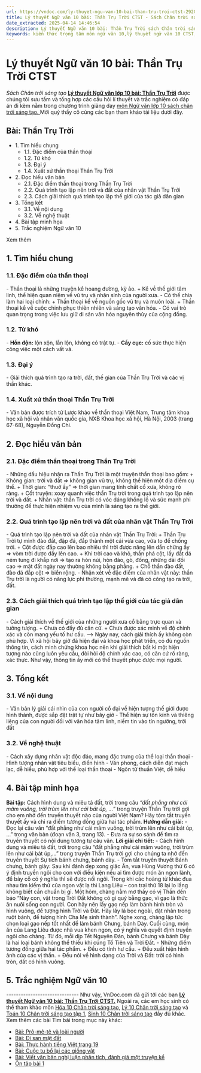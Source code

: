 ```yaml
---
url: https://vndoc.com/ly-thuyet-ngu-van-10-bai-than-tru-troi-ctst-292085
title: Lý thuyết Ngữ văn 10 bài: Thần Trụ Trời CTST - Sách Chân trời sáng tạo - VnDoc.com
date_extracted: 2025-04-14 14:46:54
description: Lý thuyết Ngữ văn 10 bài: Thần Trụ Trời sách Chân trời sáng tạo được VnDoc sưu tầm và giới thiệu  để tham khảo chuẩn bị cho bài giảng học kì mới sắp tới đây của mình.
keywords: kiến thức trọng tâm môn ngữ văn 10,lý thuyết ngữ văn 10 CTST,ngữ văn lớp 10,ôn tập lý thuyết văn lớp 10,lý thuyết môn ngữ văn 10,lý thuyết văn 10 CTST,Lý thuyết môn ngữ văn 10 bài Thần Trụ Trời,Thần Trụ Trời,trắc nghiệm ngữ văn 10 CTST,văn 10 chân trời sáng tạo
---
```


# Lý thuyết Ngữ văn 10 bài: Thần Trụ Trời CTST
 _Sách Chân trời sáng tạo_
**[Lý thuyết Ngữ văn lớp 10 bài: Thần Trụ Trời](<https://vndoc.com/ly-thuyet-ngu-van-10-bai-than-tru-troi-ctst-292085>)** được chúng tôi sưu tầm và tổng hợp các câu hỏi lí thuyết và trắc nghiệm có đáp án đi kèm nằm trong chương trình giảng dạy [môn Ngữ văn lớp 10 sách chân trời sáng tạo. ](<https://vndoc.com/ngu-van-10-chan-troi-sang-tao-tap1>)Mời quý thầy cô cùng các bạn tham khảo tài liệu dưới đây.
## Bài: Thần Trụ Trời
  * 1\. Tìm hiểu chung
    * 1.1. Đặc điểm của thần thoại
    * 1.2. Từ khó
    * 1.3. Đại ý
    * 1.4. Xuất xứ thần thoại Thần Trụ Trời
  * 2\. Đọc hiểu văn bản
    * 2.1. Đặc điểm thần thoại trong Thần Trụ Trời
    * 2.2. Quá trình tạo lập nên trời và đất của nhân vật Thần Trụ Trời
    * 2.3. Cách giải thích quá trình tạo lập thế giới của tác giả dân gian
  * 3\. Tổng kết
    * 3.1. Về nội dung
    * 3.2. Về nghệ thuật
  * 4\. Bài tập minh họa
  * 5\. Trắc nghiệm Ngữ văn 10 

Xem thêm
## **1\. Tìm hiểu chung**
### **1.1. Đặc điểm của thần thoại**
\- Thần thoại là những truyện kể hoang đường, kỳ ảo.
\+ Kể về thế giới tâm linh, thể hiện quan niệm về vũ trụ và nhân sinh của người xưa.
\- Có thể chia làm hai loại chính:
\+ Thần thoại kể về nguồn gốc vũ trụ và muôn loài.
\+ Thần thoại kể về cuộc chinh phục thiên nhiên và sáng tạo văn hóa.
\- Có vai trò quan trọng trong việc lưu giữ di sản văn hóa nguyên thủy của cộng đồng.
### **1.2. Từ khó**
\- **Hỗn độn:** lộn xộn, lẫn lộn, không có trật tự.
\- **Cầy cục:** cố sức thực hiện công việc một cách vất vả.
### **1.3. Đại ý**
\- Giải thích quá trình tạo ra trời, đất, thế gian của Thần Trụ Trời và các vị thần khác.
### **1.4. Xuất xứ thần thoại Thần Trụ Trời**
\- Văn bản được trích từ Lược khảo về thần thoại Việt Nam, Trung tâm khoa học xã hội và nhân văn quốc gia, NXB Khoa học xã hội, Hà Nội, 2003 \(trang 67-68\), Nguyễn Đổng Chi.
## **2\. Đọc hiểu văn bản**
### **2.1. Đặc điểm thần thoại trong Thần Trụ Trời**
\- Những dấu hiệu nhận ra Thần Trụ Trời là một truyện thần thoại bao gồm:
\+ Không gian: trời và đất => không gian vũ trụ, không thể hiện một địa điểm cụ thể.
\+ Thời gian: “thuở ấy” => thời gian mang tính chất cổ xưa, không rõ ràng.
\+ Cốt truyện: xoay quanh việc thần Trụ trời trong quá trình tạo lập nên trời và đất.
\+ Nhân vật: thần Trụ trời có vóc dáng khổng lồ và sức mạnh phi thường để thực hiện nhiệm vụ của mình là sáng tạo ra thế giới.
### **2.2. Quá trình tạo lập nên trời và đất của nhân vật Thần Trụ Trời**
\- Quá trình tạo lập nên trời và đất của nhân vật Thần Trụ Trời:
\+ Thần Trụ Trời tự mình đào đất, đập đá, đắp thành một cái vừa cao, vừa to để chống trời.
\+ Cột được đắp cao lên bao nhiêu thì trời được nâng lên dần chừng ấy => vòm trời được đẩy lên cao.
\+ Khi trời cao và khô, thần phá cột, lấy đất đá ném tung đi khắp nơi => tạo ra hòn núi, hòn đảo, gò, đống, những dải đồi cao => mặt đất ngày nay thường không bằng phẳng.
\+ Chỗ thần đào đất, đào đá đắp cột => biển rộng.
\- Nhận xét về đặc điểm của nhân vật này: thần Trụ trời là người có năng lực phi thường, mạnh mẽ và đã có công tạo ra trời, đất.
### **2.3. Cách giải thích quá trình tạo lập thế giới của tác giả dân gian**
\- Cách giải thích về thế giới của những người xưa cổ bằng trực quan và tưởng tượng.
\+ Chưa có đầy đủ căn cứ.
\+ Chưa được xác minh về độ chính xác và còn mang yếu tố hư cấu.
\--> Ngày nay, cách giải thích ấy không còn phù hợp. Vì xã hội bây giờ đã hiện đại và khoa học phát triển, có đủ nguồn thông tin, cách minh chứng khoa học nên khi giải thích bất kì một hiện tượng nào cũng luôn yêu cầu, đòi hỏi độ chính xác cao, có căn cứ rõ ràng, xác thực. Như vậy, thông tin ấy mới có thể thuyết phục được mọi người.
## **3\. Tổng kết**
### **3.1. Về nội dung**
\- Văn bản lý giải cái nhìn của con người cổ đại về hiện tượng thế giới được hình thành, được sắp đặt trật tự như bây giờ
\- Thể hiện sự tôn kính và thiêng liêng của con người đối với văn hóa tâm linh, niềm tin vào tín ngưỡng, trời đất
### **3.2. Về nghệ thuật**
\- Cách xây dựng nhân vật độc đáo, mang đặc trưng của thể loại thần thoại
\- Hình tượng nhân vật tiêu biểu, điển hình
\- Văn phong, cách diễn đạt mạch lạc, dễ hiểu, phù hợp với thể loại thần thoại
\- Ngôn từ thuần Việt, dễ hiểu
## **4\. Bài tập minh họa**
**Bài tập:** Cách hình dung và miêu tả đất, trời trong câu _“đất phẳng như cái mâm vuông, trời trùm lên như cái bát úp, ...”_ trong truyện Thần Trụ trời gợi cho em nhớ đến truyền thuyết nào của người Việt Nam? Hãy tóm tắt truyền thuyết ấy và chỉ ra điểm tương đồng giữa hai tác phẩm.
**Hướng dẫn giải:**
\- Đọc lại câu văn “đất phẳng như cái mâm vuông, trời trùm lên như cái bát úp, ...” trong văn bản \(đoạn văn 3, trang 13\).
\- Đưa ra sự so sánh để tìm ra truyền thuyết có nội dung tương tự câu văn.
**Lời giải chi tiết:**
\- Cách hình dung và miêu tả đất, trời trong câu “đất phẳng như cái mâm vuông, trời trùm lên như cái bát úp,...” trong truyện Thần Trụ trời gợi cho chúng ta nhớ đến truyền thuyết Sự tích bánh chưng, bánh dày.
\- Tóm tắt truyền thuyết Bánh chưng, bánh giày:
Sau khi đánh dẹp xong giặc Ân, vua Hùng Vương thứ 6 có ý định truyền ngôi cho con với điều kiện nếu ai tìm được món ăn ngon lành, để bày cỗ có ý nghĩa thì sẽ được nối ngôi. Trong khi các hoàng tử khác đua nhau tìm kiếm thứ của ngon vật lạ thì Lang Liêu – con trai thứ 18 lại lo lắng không biết cần chuẩn bị gì. Một hôm, chàng nằm mơ thấy có vị Thần đến bảo “Này con, vật trong Trời Đất không có gì quý bằng gạo, vì gạo là thức ăn nuôi sống con người. Con hãy nên lấy gạo nếp làm bánh hình tròn và hình vuông, để tượng hình Trời và Đất. Hãy lấy lá bọc ngoài, đặt nhân trong ruột bánh, để tượng hình Cha Mẹ sinh thành”. Nghe xong, chàng lập tức chọn loại gạo nếp tốt nhất để làm bánh Chưng, bánh Dày. Cuối cùng, món ăn của Lang Liêu được nhà vua khen ngon, có ý nghĩa và quyết định truyền ngôi cho chàng. Từ đó, mỗi dịp Tết Nguyên Đán, bánh Chưng và bánh Dày là hai loại bánh không thể thiếu khi cúng Tổ Tiên và Trời Đất.
\- Những điểm tương đồng giữa hai tác phẩm.
\+ Đều có tính hư cấu.
\+ Đều xuất hiện hình ảnh của các vị thần.
\+ Đều nói về hình dạng của Trời và Đất: trời có hình tròn, đất có hình vuông.
## 5\. Trắc nghiệm Ngữ văn 10
_\------------------------------_
Như vậy, VnDoc.com đã gửi tới các bạn **[Lý thuyết Ngữ văn 10 bài: Thần Trụ Trời CTST.](<https://vndoc.com/ly-thuyet-ngu-van-10-bai-than-tru-troi-ctst-292085>)** Ngoài ra, các em học sinh có thể tham khảo môn [Hóa 10 Chân trời sáng tạo](<https://vndoc.com/hoa-10-chan-troi-sang-tao>), [Lý 10 Chân trời sáng tạo](<https://vndoc.com/vat-ly-10-chan-troi-sang-tao>) và [Toán 10 Chân trời sáng tạo tập 1](<https://vndoc.com/toan-10-chan-troi-sang-tao-tap1>), [Sinh 10 Chân trời sáng tạo](<https://vndoc.com/sinh-hoc-10-chan-troi-sang-tao>) đầy đủ khác.
Xem thêm các bài Tìm bài trong mục này khác:
  * [Bài: Prô-mê-tê và loài người](</ly-thuyet-ngu-van-10-bai-pro-me-te-va-loai-nguoi-ctst-292083>)
  * [Bài: Đi san mặt đất](</ly-thuyet-ngu-van-10-bai-di-san-mat-dat-ctst-292082>)
  * [Bài: Thực hành tiếng Việt trang 19](</ly-thuyet-ngu-van-10-bai-thuc-hanh-tieng-viet-trang-19-ctst-292087>)
  * [Bài: Cuộc tu bổ lại các giống vật](</ly-thuyet-ngu-van-10-bai-cuoc-tu-bo-lai-cac-giong-vat-ctst-292079>)
  * [Bài: Viết văn bản nghị luận phân tích, đánh giá một truyện kể](</ly-thuyet-ngu-van-10-bai-viet-van-ban-nghi-luan-phan-tich-danh-gia-mot-truyen-ke-ctst-292091>)
  * [Ôn tập bài 1](</ly-thuyet-ngu-van-10-bai-on-tap-bai-1-ctst-292485>)

